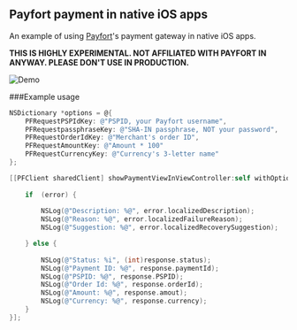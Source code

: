 ## Payfort payment in native iOS apps

An example of using [Payfort](http://payfort.com)'s payment gateway in native iOS apps.

__THIS IS HIGHLY EXPERIMENTAL. NOT AFFILIATED WITH PAYFORT IN ANYWAY. PLEASE DON'T USE IN PRODUCTION.__

![Demo](http://cl.ly/image/3D2M1E3L0429/payfort-ios.gif)

###Example usage
```objective-c
NSDictionary *options = @{
	PFRequestPSPIdKey: @"PSPID, your Payfort username",
	PFRequestpassphraseKey: @"SHA-IN passphrase, NOT your password",
	PFRequestOrderIdKey: @"Merchant's order ID",
	PFRequestAmountKey: @"Amount * 100"
	PFRequestCurrencyKey: @"Currency's 3-letter name"
};

[[PFClient sharedClient] showPaymentViewInViewController:self withOptions:options andCompletion:^(NSError *error, PFResponse *response) {
  
	if  (error) {
	    	
		NSLog(@"Description: %@", error.localizedDescription);
		NSLog(@"Reason: %@", error.localizedFailureReason);
		NSLog(@"Suggestion: %@", error.localizedRecoverySuggestion);

	} else {
	  
		NSLog(@"Status: %i", (int)response.status);
		NSLog(@"Payment ID: %@", response.paymentId);
		NSLog(@"PSPID: %@", response.PSPID);
		NSLog(@"Order Id: %@", response.orderId);
		NSLog(@"Amount: %@", response.amout);
		NSLog(@"Currency: %@", response.currency);
	}
}];
```
